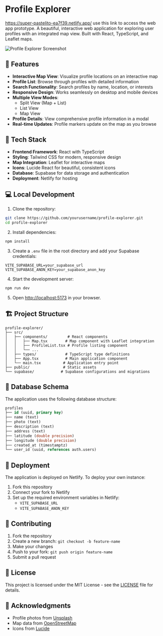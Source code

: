 # Profile Explorer
https://super-pastelito-ea7f39.netlify.app/ use this link to access the web app prototype.
A beautiful, interactive web application for exploring user profiles with an integrated map view. Built with React, TypeScript, and Leaflet maps.

![Profile Explorer Screenshot](https://i.imgur.com/YourScreenshot.jpg)

## 🌟 Features

- **Interactive Map View**: Visualize profile locations on an interactive map
- **Profile List**: Browse through profiles with detailed information
- **Search Functionality**: Search profiles by name, location, or interests
- **Responsive Design**: Works seamlessly on desktop and mobile devices
- **Multiple View Modes**:
  - Split View (Map + List)
  - List View
  - Map View
- **Profile Details**: View comprehensive profile information in a modal
- **Real-time Updates**: Profile markers update on the map as you browse

## 🚀 Tech Stack

- **Frontend Framework**: React with TypeScript
- **Styling**: Tailwind CSS for modern, responsive design
- **Map Integration**: Leaflet for interactive maps
- **Icons**: Lucide React for beautiful, consistent icons
- **Database**: Supabase for data storage and authentication
- **Deployment**: Netlify for hosting

## 💻 Local Development

1. Clone the repository:
```bash
git clone https://github.com/yourusername/profile-explorer.git
cd profile-explorer
```

2. Install dependencies:
```bash
npm install
```

3. Create a `.env` file in the root directory and add your Supabase credentials:
```env
VITE_SUPABASE_URL=your_supabase_url
VITE_SUPABASE_ANON_KEY=your_supabase_anon_key
```

4. Start the development server:
```bash
npm run dev
```

5. Open [http://localhost:5173](http://localhost:5173) in your browser.

## 🏗️ Project Structure

```
profile-explorer/
├── src/
│   ├── components/         # React components
│   │   ├── Map.tsx        # Map component with Leaflet integration
│   │   ├── ProfileList.tsx # Profile listing component
│   │   └── ...
│   ├── types/             # TypeScript type definitions
│   ├── App.tsx            # Main application component
│   └── main.tsx          # Application entry point
├── public/               # Static assets
└── supabase/            # Supabase configurations and migrations
```

## 🔐 Database Schema

The application uses the following database structure:

```sql
profiles
├── id (uuid, primary key)
├── name (text)
├── photo (text)
├── description (text)
├── address (text)
├── latitude (double precision)
├── longitude (double precision)
├── created_at (timestamptz)
└── user_id (uuid, references auth.users)
```

## 🚀 Deployment

The application is deployed on Netlify. To deploy your own instance:

1. Fork this repository
2. Connect your fork to Netlify
3. Set up the required environment variables in Netlify:
   - `VITE_SUPABASE_URL`
   - `VITE_SUPABASE_ANON_KEY`

## 🤝 Contributing

1. Fork the repository
2. Create a new branch: `git checkout -b feature-name`
3. Make your changes
4. Push to your fork: `git push origin feature-name`
5. Submit a pull request

## 📝 License

This project is licensed under the MIT License - see the [LICENSE](LICENSE) file for details.

## 🙏 Acknowledgments

- Profile photos from [Unsplash](https://unsplash.com)
- Map data from [OpenStreetMap](https://www.openstreetmap.org)
- Icons from [Lucide](https://lucide.dev)
